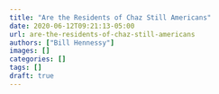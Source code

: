 ```yaml
---
title: "Are the Residents of Chaz Still Americans"
date: 2020-06-12T09:21:13-05:00
url: are-the-residents-of-chaz-still-americans
authors: ["Bill Hennessy"]
images: []
categories: []
tags: []
draft: true
---
```

